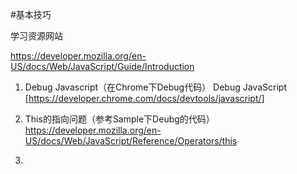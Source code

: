 #基本技巧

学习资源网站

https://developer.mozilla.org/en-US/docs/Web/JavaScript/Guide/Introduction


1. Debug Javascript（在Chrome下Debug代码）
    Debug JavaScript [https://developer.chrome.com/docs/devtools/javascript/]

2. This的指向问题（参考Sample下Deubg的代码）
    https://developer.mozilla.org/en-US/docs/Web/JavaScript/Reference/Operators/this

3. 